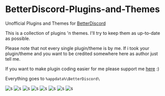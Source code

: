 # BetterDiscord-Plugins-and-Themes
Unofficial Plugins and Themes for [BetterDiscord](https://github.com/Jiiks/BetterDiscordApp)

This is a collection of plugins 'n themes. I'll try to keep them as up-to-date as possible.

Please note that not every single plugin/theme is by me. If i took your plugin/theme and you want to be credited somewhere here as author just tell me.


If you want to make plugin coding easier for me please support me [here](https://github.com/Jiiks/BetterDiscordApp/issues/88) :)

Everything goes to ``` %appdata%\BetterDiscord\ ```

![s](https://img.shields.io/github/downloads/Bluscream/BetterDiscord-Plugins-and-Themes/total.svg)
![s](https://img.shields.io/github/issues/Bluscream/BetterDiscord-Plugins-and-Themes.svg)
![s](https://img.shields.io/github/tag/Bluscream/BetterDiscord-Plugins-and-Themes.svg)
![s](https://img.shields.io/github/release/Bluscream/BetterDiscord-Plugins-and-Themes.svg)
![s](https://img.shields.io/github/forks//Bluscream/BetterDiscord-Plugins-and-Themes.svg?style=social&label=Fork)
![s](https://img.shields.io/github/stars/Bluscream/BetterDiscord-Plugins-and-Themes.svg?style=social&label=Star)
![s](https://img.shields.io/github/watchers/Bluscream/BetterDiscord-Plugins-and-Themes.svg?style=social&label=Watch)
![s](https://img.shields.io/github/followers/Bluscream.svg?style=social&label=Follow)
